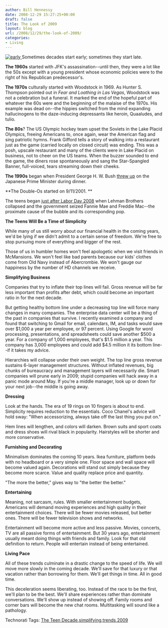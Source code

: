 ```yaml
---
author: Bill Hennessy
date: 2008-12-29 15:27:25+00:00
draft: false
title: The Look of 2009
layout: blog
url: /2008/12/29/the-look-of-2009/
categories:
- Living
---
```


[![early](https://hennessysview.com/wp-content/uploads/2008/12/early-thumb.jpg)
](https://hennessysview.com/wp-content/uploads/2008/12/early.jpg) Sometimes decades start early; sometimes they start late. 

 

**The 1960s** started with JFK's assassination--until then, they were a lot like the 50s except with a young president whose economic policies were to the right of his Republican predecessor's.

 

**The 1970s** culturally started with Woodstock in 1969. As Hunter S. Thompson pointed out in _Fear and Loathing in Las Vegas_, Woodstock was not a celebration but a funeral. It marked the end of the hopeful part of whatever the 60s were and the beginning of the malaise of the 1970s. His example was dead on--the hippies switched from the mind expanding hallucinogens to the daze-inducing depressants like heroin, Quaaludes, and tulio.

 

**The 80s**? The US Olympic hockey team upset the Soviets in the Lake Placid Olympics, freeing Americans to, once again, wear the American flag and sing patriotic hymns. Frank Gifford tells a story of walking into a restaurant just as the game (carried locally on closed circuit) was ending. This was a posh, upscale restaurant and many of the clients were in Lake Placid on business, not to cheer on the US teams. When the buzzer sounded to end the game, the diners rose spontaneously and sang the Star-Spangled Banner, full-voiced, tears streaming down their cheeks.

 

**The 1990s** began when President George H. W. Bush [threw up](https://query.nytimes.com/gst/fullpage.html?sec=health&res=9E0CE5D71230F93AA35752C0A964958260) on the Japanese Prime Minister during dinner.

 

**The Double-Os started on 9/11/2001. **

 

The teens began [just after Labor Day 2008](https://online.wsj.com/article/SB123051066413538349.html) when Lehman Brothers collapsed and the government seized Fannie Mae and Freddie Mac--the proximate cause of the bubble and its corresponding pop.

 

**The Teens Will Be a Time of Simplicity**

 

While many of us still worry about our financial health in the coming years, we'd be lying if we didn't admit to a certain sense of freedom. We're free to stop pursuing more of everything and bigger of the rest. 

 

Those of us in humbler homes won't feel apologetic when we visit friends in McMansions. We won't feel like bad parents because our kids' clothes come from Old Navy instead of Abercrombie. We won't gauge our happiness by the number of HD channels we receive.

 

**Simplifying Business**

 

Companies that try to inflate their top lines will fail. Gross revenue will be far less important than profits after debt, which could become an important ratio in for the next decade. 

 

But getting healthy bottom line under a decreasing top line will force many changes in many companies. The enterprise data center will be a thing of the past in companies that survive. I recently examined a company and found that switching to Gmail for email, calendars, IM, and tasks would save over $1,000 a year per employee, or 97 percent. Using Google for word processing, presentations, and spreadsheets could save another $500 a year. For a company of 1,000 employees, that's $1.5 million a year. This company has 3,000 employees and could add $4.5 million it its bottom line--if it takes my advice.

 

Hierarchies will collapse under their own weight. The top line gross revenue sustains 6-layer management structures. Without inflated revenues, big chunks of bureaucracy and management layers will necessarily die. Smart companies will prune early in 2009; stupid companies will hack away in a panic mode around May. If you're a middle manager, look up or down for your next job--the middle is going away.

 

**Dressing**

 

Look at the hands. The era of 19 rings on 10 fingers is about to end. Simplicity requires reduction to the essentials. Coco Chanel's advice will hold sway: "When accessorizing, always take off the last thing you put on."

 

Hem lines will lengthen, and colors will darken. Brown suits and sport coats and dress shoes will rival black in popularity. Hairstyles will be shorter and more conservative. 

 

**Furnishing and Decorating**

 

Minimalism dominates the coming 10 years. Ikea furniture, platform beds with no headboard or a very simple one. Floor space and wall space will become valued again. Decorations will stand out simply because they become more scarce. Value and quality replace price and quantity.

 

"The more the better," gives way to "the better the better."

 

**Entertaining**

 

Meaning, not sarcasm, rules. With smaller entertainment budgets, Americans will demand moving experiences and high quality in their entertainment choices. There will be fewer movies released, but better ones. There will be fewer television shows and networks.

 

Entertainment will become more active and less passive. Movies, concerts, TV are all passive forms of entertainment. But 30 years ago, entertainment usually meant doing things with friends and family. Look for that old definition to return. People will entertain instead of being entertained.

 

**Living Pace**

 

All of these trends culminate in a drastic change to the speed of life. We will move more slowly in the coming decade. We'll save for that luxury or that vacation rather than borrowing for them. We'll get things in time. All in good time.

 

This deceleration seems liberating, too. Instead of the race to be the first, we'll plan to be the best. We'll share experiences rather than dominate conversations. We'll show up instead of showing off. Family rooms and corner bars will become the new chat rooms. Multitasking will sound like a pathology. 

 

Technorati Tags: [The Teen Decade](https://technorati.com/tags/The%20Teen%20Decade),[simplifying](https://technorati.com/tags/simplifying),[trends](https://technorati.com/tags/trends),[2009](https://technorati.com/tags/2009)

